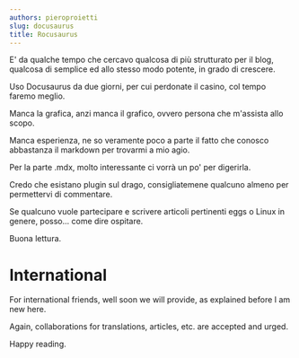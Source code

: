 ```yaml
---
authors: pieroproietti
slug: docusaurus
title: Rocusaurus
---
```


E' da qualche tempo che cercavo qualcosa di più strutturato per il blog, qualcosa di semplice ed allo stesso modo potente, in grado di crescere.

Uso Docusaurus da due giorni, per cui perdonate il casino, col tempo faremo meglio.

Manca la grafica, anzi manca il grafico, ovvero persona che m'assista allo scopo.

Manca esperienza, ne so veramente poco a parte il fatto che conosco abbastanza il markdown per trovarmi a mio agio.

Per la parte .mdx, molto interessante ci vorrà un po' per digerirla.

Credo che esistano plugin sul drago, consigliatemene qualcuno almeno per permettervi di commentare.

Se qualcuno vuole partecipare e scrivere articoli pertinenti eggs o Linux in genere, posso... come dire ospitare.

Buona lettura.

# International

For international friends, well soon we will provide, as explained before I am new here.

Again, collaborations for translations, articles, etc. are accepted and urged.

Happy reading.


